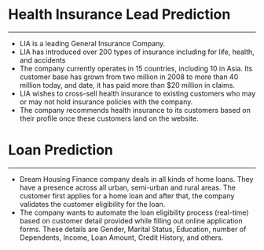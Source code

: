 <a name = Section1></a>
# **Health Insurance Lead Prediction**
---
- LIA is a leading General Insurance Company.
- LIA has introduced over 200 types of insurance including for life, health, and accidents
- The company currently operates in 15 countries, including 10 in Asia. Its customer base has grown from two million in 2008 to more than 40 million today, and date, it has paid more than $20 million in claims.
- LIA wishes to cross-sell health insurance to existing customers who may or may not hold insurance policies with the company.
- The company recommends health insurance to its customers based on their profile once these customers land on the website.


<a name = Section2></a>
# **Loan Prediction**
---
- Dream Housing Finance company deals in all kinds of home loans. They have a presence across all urban, semi-urban and rural areas. The customer first applies for a home loan and after that, the company validates the customer eligibility for the loan.
- The company wants to automate the loan eligibility process (real-time) based on customer detail provided while filling out online application forms. These details are Gender, Marital Status, Education, number of Dependents, Income, Loan Amount, Credit History, and others.

